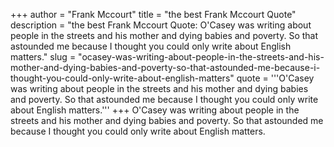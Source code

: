 +++
author = "Frank Mccourt"
title = "the best Frank Mccourt Quote"
description = "the best Frank Mccourt Quote: O'Casey was writing about people in the streets and his mother and dying babies and poverty. So that astounded me because I thought you could only write about English matters."
slug = "ocasey-was-writing-about-people-in-the-streets-and-his-mother-and-dying-babies-and-poverty-so-that-astounded-me-because-i-thought-you-could-only-write-about-english-matters"
quote = '''O'Casey was writing about people in the streets and his mother and dying babies and poverty. So that astounded me because I thought you could only write about English matters.'''
+++
O'Casey was writing about people in the streets and his mother and dying babies and poverty. So that astounded me because I thought you could only write about English matters.

